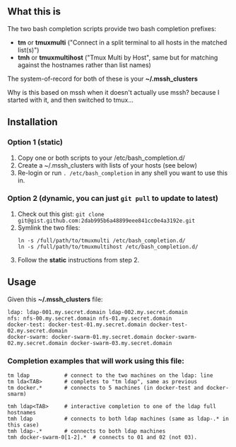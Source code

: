## What this is
The two bash completion scripts provide two bash completion prefixes: 
* **tm** or **tmuxmulti** ("Connect in a split terminal to all hosts in the matched list(s)")
* **tmh** or **tmuxmultihost** ("Tmux Multi by Host", same but for matching against the hostnames rather than list names)

The system-of-record for both of these is your **~/.mssh_clusters**

Why is this based on mssh when it doesn't actually use mssh?  because I started with it, and then switched to tmux...

## Installation
### Option 1 (static)
1. Copy one or both scripts to your /etc/bash_completion.d/
2. Create a ~/.mssh_clusters with lists of your hosts (see below)
3. Re-login or run `. /etc/bash_completion` in any shell you want to use this in.

### Option 2 (dynamic, you can just `git pull` to update to latest)
1. Check out this gist: 
    `git clone git@gist.github.com:2dab995b6a48899eee841cc0e4a3192e.git`
2. Symlink the two files: 
    ```
    ln -s /full/path/to/tmuxmulti /etc/bash_completion.d/
    ln -s /full/path/to/tmuxmultihost /etc/bash_completion.d/
3. Follow the **static** instructions from step 2.

## Usage

Given this **~/.mssh_clusters** file:

    ldap: ldap-001.my.secret.domain ldap-002.my.secret.domain
    nfs: nfs-00.my.secret.domain nfs-01.my.secret.domain
    docker-test: docker-test-01.my.secret.domain docker-test-02.my.secret.domain
    docker-swarm: docker-swarm-01.my.secret.domain docker-swarm-02.my.secret.domain docker-swarm-03.my.secret.domain

### Completion examples that will work using this file:
```
tm ldap           # connect to the two machines on the ldap: line
tm lda<TAB>       # completes to "tm ldap", same as previous
tm docker.*       # connects to 5 machines (in docker-test and docker-smarm)

tmh ldap<TAB>     # interactive completion to one of the ldap full hostnames
tmh ldap          # connects to both ldap machines (same as ldap-.* in this case)
tmh ldap-.*       # connects to both ldap machines 
tmh docker-swarm-0[1-2].*  # connects to 01 and 02 (not 03).
```
